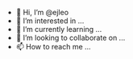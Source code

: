- 👋 Hi, I’m @ejleo
- 👀 I’m interested in ...
- 🌱 I’m currently learning ...
- 💞️ I’m looking to collaborate on ...
- 📫 How to reach me ...

<!---
ejleo/ejleo is a ✨ special ✨ repository because its `README.md` (this file) appears on your GitHub profile.
You can click the Preview link to take a look at your changes.
--->
